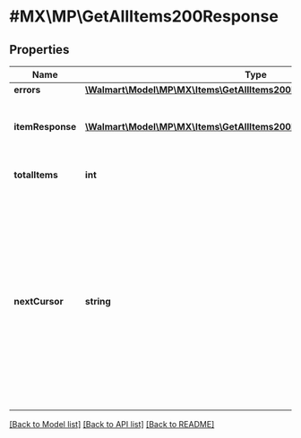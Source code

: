 # #MX\MP\GetAllItems200Response

## Properties

Name | Type | Description | Notes
------------ | ------------- | ------------- | -------------
**errors** | [**\Walmart\Model\MP\MX\Items\GetAllItems200ResponseErrorsInner[]**](GetAllItems200ResponseErrorsInner.md) |  | [optional]
**itemResponse** | [**\Walmart\Model\MP\MX\Items\GetAllItems200ResponseItemResponseInner[]**](GetAllItems200ResponseItemResponseInner.md) | Items included in the response list |
**totalItems** | **int** | Total Items for the query | [optional]
**nextCursor** | **string** | Used for pagination when more than 200 items are retrieved. The nextCursor value of the response includes a link to another GET call which retrieves the next page of results. | [optional]


[[Back to Model list]](../) [[Back to API list]](../../Api/MX/MP) [[Back to README]](../../README.md)
